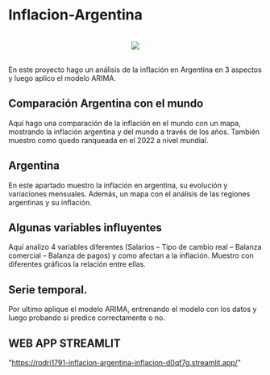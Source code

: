 # Inflacion-Argentina

<br>
<center><img src="https://images8.alphacoders.com/447/447967.jpg"></center>
<br>

En este proyecto hago un análisis de la inflación en Argentina en 3 aspectos y luego aplico el modelo ARIMA.

 ## Comparación Argentina con el mundo
Aquí hago una comparación de la inflación en el mundo con un mapa, mostrando la inflación argentina y del mundo a través de los años.
También muestro como quedo ranqueada en el 2022 a nivel mundial.

## Argentina
En este apartado muestro la inflación en argentina, su evolución y variaciones mensuales.
Además, un mapa con el análisis de las regiones argentinas y su inflación.

## Algunas variables influyentes
Aquí analizo 4 variables diferentes (Salarios – Tipo de cambio real – Balanza comercial – Balanza de pagos) y como afectan a la inflación. Muestro con diferentes gráficos la relación entre ellas.

## Serie temporal.
Por ultimo aplique el modelo ARIMA, entrenando el modelo con los datos y luego probando si predice correctamente o no. 

## WEB APP STREAMLIT

"https://rodri1791-inflacion-argentina-inflacion-d0qf7g.streamlit.app/" 
